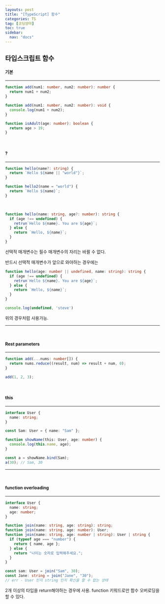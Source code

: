 ```yaml
---
layouts: post
title: "[TypeScript] 함수"
categories: TS
tag: [코딩앙마]
toc: true
sidebar:
  nav: "docs"
---
```


## 타입스크립트 함수

#### 기본

---

```ts
function add(num1: number, num2: number): number {
  return num1 + num2;
}

function add(num1: number, num2: number): void {
  console.log(num1 + num2);
}

function isAdult(age: number): boolean {
  return age > 19;
}
```

<br/>

#### ?

---

```ts
function hello(name?: string) {
  return `Hello ${name || "world"}`;
}

function hello2(name = "world") {
  return `Hello ${name}`;
}
```

<br/>

```ts
function hello(name: string, age?: number): string {
  if (age !== undefined) {
    retrun`Hello ${name}. You are ${age}`;
  } else {
    return `Hello, ${name}`;
  }
}
```

선택적 매개변수는 필수 매개변수의 자리는 바뀔 수 없다.

반드시 선택적 매개변수가 앞으로 와야하는 경우에는

```ts
function hello(age: number || undefined, name: string): string {
  if (age !== undefined) {
    retrun`Hello ${name}. You are ${age}`;
  } else {
    return `Hello, ${name}`;
  }
}

console.log(undefined, 'steve')
```

위의 경우처럼 사용가능.

---

<br/>

#### Rest parameters

---

```ts
function add(...nums: number[]) {
  return nums.reduce((result, num) => result + num, 0);
}

add(1, 2, 3);
```

<br/>

#### this

---

```ts
interface User {
  name: string;
}

const Sam: User = { name: "Sam" };

function showName(this: User, age: number) {
  console.log(this.name, age);
}

const a = showName.bind(Sam);
a(30); // Sam, 30
```

---

<br/>

#### function overloading

---

```ts
interface User {
  name: string;
  age: number;
}

function join(name: string, age: string): string;
function join(name: string, age: number): User;
function join(name: string, age: number | string): User | string {
  if (typeof age === "number") {
    return { name, age };
  } else {
    return "나이는 숫자로 입력해주세요.";
  }
}

const sam: User = join("Sam", 30);
const Jane: string = join("Jane", "30");
// err - User 인지 string 인지 확신을 할 수 없는 상태
```

2개 이상의 타입을 return해야하는 경우에 사용.
function 키워드로만 함수 오버로딩을 할 수 있다.
